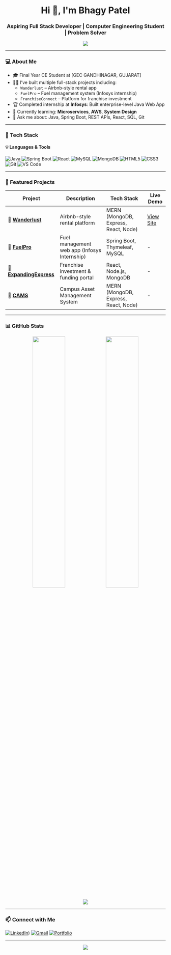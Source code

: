 <h1 align="center">Hi 👋, I'm Bhagy Patel</h1>
<h3 align="center">Aspiring Full Stack Developer | Computer Engineering Student | Problem Solver </h3>

<p align="center">
  <img src="https://readme-typing-svg.herokuapp.com?color=00C2CB&size=22&center=true&vCenter=true&lines=Final+year+IT+Student;Full+Stack+Java+Developer;Spring+Boot+%7C+React+%7C+MySQL+%7C+MongoDB;Always+learning+new+tech" />
</p>

---

### 💻 About Me

- 🎓 Final Year CE Student at [GEC GANDHINAGAR, GUJARAT]
- 👨‍💻 I’ve built multiple full-stack projects including:
  - `Wanderlust` – Airbnb-style rental app
  - `FuelPro` – Fuel management system (Infosys internship)
  - `FranchiseConnect` – Platform for franchise investment
- 🏆 Completed internship at **Infosys**: Built enterprise-level Java Web App
- 🌱 Currently learning: **Microservices**, **AWS**, **System Design**
- 💬 Ask me about: Java, Spring Boot, REST APIs, React, SQL, Git

---

### 🚀 Tech Stack

#### 💡 Languages & Tools
![Java](https://img.shields.io/badge/Java-%23ED8B00.svg?style=for-the-badge&logo=java&logoColor=white)
![Spring Boot](https://img.shields.io/badge/SpringBoot-6DB33F?style=for-the-badge&logo=springboot&logoColor=white)
![React](https://img.shields.io/badge/React-61DAFB?style=for-the-badge&logo=react&logoColor=black)
![MySQL](https://img.shields.io/badge/MySQL-00758F?style=for-the-badge&logo=mysql&logoColor=white)
![MongoDB](https://img.shields.io/badge/MongoDB-4EA94B?style=for-the-badge&logo=mongodb&logoColor=white)
![HTML5](https://img.shields.io/badge/HTML5-E34F26?style=for-the-badge&logo=html5&logoColor=white)
![CSS3](https://img.shields.io/badge/CSS3-1572B6?style=for-the-badge&logo=css3&logoColor=white)
![Git](https://img.shields.io/badge/Git-F05032?style=for-the-badge&logo=git&logoColor=white)
![VS Code](https://img.shields.io/badge/VSCode-007ACC?style=for-the-badge&logo=visual-studio-code&logoColor=white)

---

### 🧩 Featured Projects

| Project | Description | Tech Stack | Live Demo |
|--------|-------------|------------|-----------|
| 🔗 [**Wanderlust**](https://github.com/patelbhagy1810/wanderlust.git) | Airbnb-style rental platform | MERN (MongoDB, Express, React, Node) | [View Site](https://wanderlust-ttoj.onrender.com/listings) |
| 🔗 [**FuelPro**](https://github.com/patelbhagy1810/FuelPro.git) | Fuel management web app (Infosys Internship) | Spring Boot, Thymeleaf, MySQL | - |
| 🔗 [**ExpandingExpress**]([https://github.com/your-username/franchise-connect](https://github.com/patelbhagy1810/HackTheSpring25.git)) | Franchise investment & funding portal | React, Node.js, MongoDB | - |
| 🔗 [**CAMS**](https://github.com/patelbhagy1810/CAMS.git) | Campus Asset Management System | MERN (MongoDB, Express, React, Node) | - |

---

### 📊 GitHub Stats

<p align="center">
  <img src="https://github-readme-stats.vercel.app/api?username=patelbhagy1810&show_icons=true&theme=tokyonight&count_private=true" width="45%" />
  <img src="https://streak-stats.demolab.com/?user=patelbhagy1810&theme=tokyonight" width="45%" />
</p>

<p align="center">
  <img src="https://github-readme-activity-graph.cyclic.app/graph?username=patelbhagy1810&theme=tokyo-night&bg_color=0D1117" />
</p>

---

### 📫 Connect with Me

[![LinkedIn](https://img.shields.io/badge/LinkedIn-blue?style=for-the-badge&logo=linkedin&logoColor=white)](https://linkedin.com/in/bhagy-patel-735bb3271))
[![Gmail](https://img.shields.io/badge/Gmail-D14836?style=for-the-badge&logo=gmail&logoColor=white)](mailto:patelbhagy1810@gmail.com)
[![Portfolio](https://img.shields.io/badge/Portfolio-000?style=for-the-badge&logo=firefox&logoColor=white)](https://github.com/patelbhagy1810)

---

<p align="center">
  <img src="https://komarev.com/ghpvc/?username=patelbhagy1810&label=Profile+Views&color=0e75b6&style=flat" />
</p>
